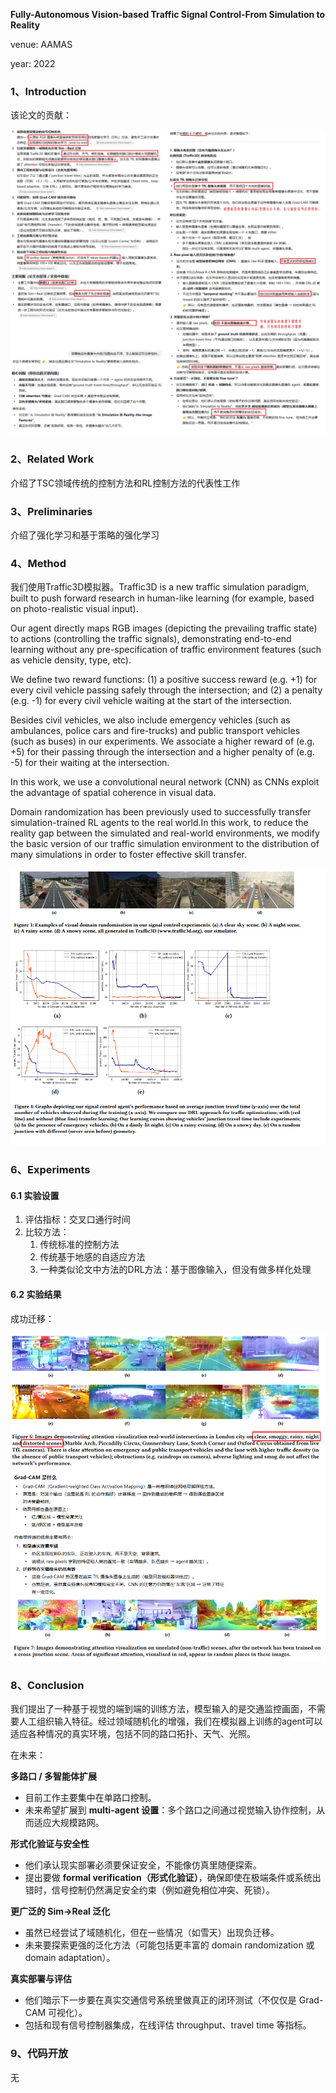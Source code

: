 **Fully-Autonomous Vision-based Traffic Signal Control-From Simulation to Reality**

venue: AAMAS

year: 2022

### 1、Introduction

该论文的贡献：

![image-20250922151431770](img/image-20250922151431770.png)

### 2、Related Work

介绍了TSC领域传统的控制方法和RL控制方法的代表性工作

### 3、Preliminaries

介绍了强化学习和基于策略的强化学习

### 4、Method

我们使用Traffic3D模拟器。Traffic3D is a new traffic simulation paradigm, built to push forward research in human-like learning (for example, based on photo-realistic visual input). 

Our agent directly maps RGB images (depicting the prevailing traffic state) to actions (controlling the traffic signals), demonstrating end-to-end learning without any pre-specification of traffic environment features (such as vehicle density, type, etc). 

We define two reward functions: (1) a positive success reward (e.g. +1) for every civil vehicle passing safely through the intersection; and (2) a penalty (e.g. -1) for every civil vehicle waiting at the start of the intersection. 

Besides civil vehicles, we also include emergency vehicles (such as ambulances, police cars and fire-trucks) and public transport vehicles (such as buses) in our experiments. We associate a higher reward of (e.g. +5) for their passing through the intersection and a higher penalty of (e.g. -5) for their waiting at the intersection.

In this work, we use a convolutional neural network (CNN) as CNNs exploit the advantage of spatial coherence in visual data.

Domain randomization has been previously used to successfully transfer simulation-trained RL agents to the real world.In this work, to reduce the reality gap between the simulated and real-world environments, we modify the basic version of our traffic simulation environment to the distribution of many simulations in order to foster effective skill transfer. 

![image-20250922153042691](img/image-20250922153042691.png)

### 6、Experiments

#### 6.1 实验设置

1. 评估指标：交叉口通行时间
2. 比较方法：
   1. 传统标准的控制方法
   2. 传统基于地感的自适应方法
   3. 一种类似论文中方法的DRL方法：基于图像输入，但没有做多样化处理

#### 6.2 实验结果

成功迁移：

![image-20250922161107098](img/image-20250922161107098.png)

### 8、Conclusion

我们提出了一种基于视觉的端到端的训练方法，模型输入的是交通监控画面，不需要人工组织输入特征。经过领域随机化的增强，我们在模拟器上训练的agent可以适应各种情况的真实环境，包括不同的路口拓扑、天气、光照。

在未来：

**多路口 / 多智能体扩展**

- 目前工作主要集中在单路口控制。
- 未来希望扩展到 **multi-agent 设置**：多个路口之间通过视觉输入协作控制，从而适应大规模路网。

**形式化验证与安全性**

- 他们承认现实部署必须要保证安全，不能像仿真里随便探索。
- 提出要做 **formal verification（形式化验证）**，确保即使在极端条件或系统出错时，信号控制仍然满足安全约束（例如避免相位冲突、死锁）。

**更广泛的 Sim→Real 泛化**

- 虽然已经尝试了域随机化，但在一些情况（如雪天）出现负迁移。
- 未来要探索更强的泛化方法（可能包括更丰富的 domain randomization 或 domain adaptation）。

**真实部署与评估**

- 他们暗示下一步要在真实交通信号系统里做真正的闭环测试（不仅仅是 Grad-CAM 可视化）。
- 包括和现有信号控制器集成，在线评估 throughput、travel time 等指标。

### 9、代码开放

无